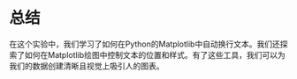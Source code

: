 # 总结

在这个实验中，我们学习了如何在Python的Matplotlib中自动换行文本。我们还探索了如何在Matplotlib绘图中控制文本的位置和样式。有了这些工具，我们可以为我们的数据创建清晰且视觉上吸引人的图表。
